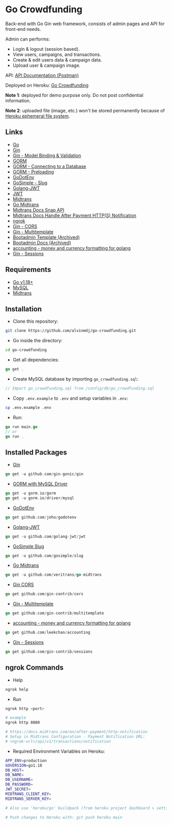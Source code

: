 # Go Crowdfunding

Back-end with Go Gin web framework, consists of admin pages and API for front-end needs.

Admin can performs:

- Login & logout (session based).
- View users, campaigns, and transactions.
- Create & edit users data & campaign data.
- Upload user & campaign image.

API: [API Documentation (Postman)](https://documenter.getpostman.com/view/16534190/Uz5DrdeP)

Deployed on Heroku: [Go Crowdfunding](https://go-crowdfunding.herokuapp.com/)

**Note 1**: deployed for demo purpose only. Do not post confidential information.

**Note 2**: uploaded file (image, etc.) won't be stored permanently because of [Heroku ephemeral file system](https://devcenter.heroku.com/articles/active-storage-on-heroku).

## Links

- [Go](https://go.dev/)
- [Gin](https://github.com/gin-gonic/gin)
- [Gin - Model Binding & Validation](https://gin-gonic.com/docs/examples/binding-and-validation/)
- [GORM](https://gorm.io/docs/)
- [GORM - Connecting to a Database](https://gorm.io/docs/connecting_to_the_database.html)
- [GORM - Preloading](https://gorm.io/docs/preload.html)
- [GoDotEnv](https://github.com/joho/godotenv)
- [GoSimple - Slug](https://github.com/gosimple/slug)
- [Golang-JWT](https://github.com/golang-jwt/jwt)
- [JWT](https://jwt.io/)
- [Midtrans](https://midtrans.com/)
- [Go Midtrans](https://github.com/veritrans/go-midtrans)
- [Midtrans Docs Snap API](https://snap-docs.midtrans.com/)
- [Midtrans Docs Handle After Payment HTTP(S) Notification](https://docs.midtrans.com/en/after-payment/http-notification)
- [ngrok](https://ngrok.com/)
- [Gin - CORS](https://github.com/gin-contrib/cors)
- [Gin - Multitemplate](https://github.com/gin-contrib/multitemplate)
- [Bootadmin Template (Archived)](https://web.archive.org/web/20201129084141/https://github.com/kjdion84/bootadmin)
- [Bootadmin Docs (Archived)](https://web.archive.org/web/20210301183117/https://bootadmin.net/demo/docs)
- [accounting - money and currency formatting for golang](https://github.com/leekchan/accounting)
- [Gin - Sessions](https://github.com/gin-contrib/sessions)

## Requirements

- [Go v1.18+](https://go.dev/)
- [MySQL](https://www.mysql.com/)
- [Midtrans](https://midtrans.com/)

## Installation

- Clone this repository:

```sh
git clone https://github.com/alvinmdj/go-crowdfunding.git
```

- Go inside the directory:

```sh
cd go-crowdfunding
```

- Get all dependencies:

```go
go get .
```

- Create MySQL database by importing ```go_crowdfunding.sql```:

```go
// Import go_crowdfunding.sql from /config/db/go_crowdfunding.sql
```

- Copy ```.env.example``` to ```.env``` and setup variables in ```.env```:

```sh
cp .env.example .env
```

- Run:

```go
go run main.go
// or 
go run .
```

## Installed Packages

- [Gin](https://github.com/gin-gonic/gin)

```go
go get -u github.com/gin-gonic/gin
```

- [GORM with MySQL Driver](https://gorm.io/docs/)

```go
go get -u gorm.io/gorm
go get -u gorm.io/driver/mysql
```

- [GoDotEnv](https://github.com/joho/godotenv)

```go
go get github.com/joho/godotenv
```

- [Golang-JWT](https://github.com/golang-jwt/jwt)

```go
go get -u github.com/golang-jwt/jwt
```

- [GoSimple Slug](https://github.com/gosimple/slug)

```go
go get -u github.com/gosimple/slug
```

- [Go Midtrans](https://github.com/veritrans/go-midtrans)

```go
go get -u github.com/veritrans/go-midtrans
```

- [Gin CORS](https://github.com/gin-contrib/cors)

```go
go get github.com/gin-contrib/cors
```

- [Gin - Multitemplate](https://github.com/gin-contrib/multitemplate)

```go
go get github.com/gin-contrib/multitemplate
```

- [accounting - money and currency formatting for golang](https://github.com/leekchan/accounting)

```go
go get github.com/leekchan/accounting
```

- [Gin - Sessions](https://github.com/gin-contrib/sessions)

```go
go get github.com/gin-contrib/sessions
```

## ngrok Commands

- Help

```sh
ngrok help
```

- Run

```sh
ngrok http <port>

# example
ngrok http 8080

# https://docs.midtrans.com/en/after-payment/http-notification
# Setup in Midtrans Configuration - Payment Notification URL:
# <ngrok-url>/api/v1/transactions/notification
```

- Required Environment Variables on Heroku:

```sh
APP_ENV=production
GOVERSION=go1.18
DB_HOST=
DB_NAME=
DB_USERNAME=
DB_PASSWORD=
JWT_SECRET=
MIDTRANS_CLIENT_KEY=
MIDTRANS_SERVER_KEY=

# Also use 'heroku/go' buildpack (from heroku project dashboard > settings > buildpacks > add buildpack > choose go)

# Push changes to Heroku with: git push heroku main
```
